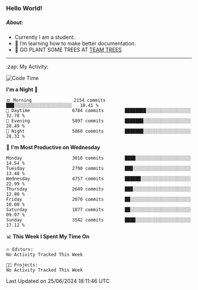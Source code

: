 ### Hello World!

##### About:
- Currently I am a student.
- 🌱 I’m learning how to make better documentation.
- 🌱 GO PLANT SOME TREES AT [TEAM TREES](https://teamtrees.org/)

---
  <summary>:zap: My Activity:</summary>
  
<!--START_SECTION:waka-->
![Code Time](http://img.shields.io/badge/Code%20Time-1%2C377%20hrs%2025%20mins-blue)

**I'm a Night 🦉** 

```text
🌞 Morning                2154 commits        ███░░░░░░░░░░░░░░░░░░░░░░   10.41 % 
🌆 Daytime                6784 commits        ████████░░░░░░░░░░░░░░░░░   32.78 % 
🌃 Evening                5897 commits        ███████░░░░░░░░░░░░░░░░░░   28.49 % 
🌙 Night                  5860 commits        ███████░░░░░░░░░░░░░░░░░░   28.32 % 
```
📅 **I'm Most Productive on Wednesday** 

```text
Monday                   3010 commits        ████░░░░░░░░░░░░░░░░░░░░░   14.54 % 
Tuesday                  2790 commits        ███░░░░░░░░░░░░░░░░░░░░░░   13.48 % 
Wednesday                4757 commits        ██████░░░░░░░░░░░░░░░░░░░   22.99 % 
Thursday                 2649 commits        ███░░░░░░░░░░░░░░░░░░░░░░   12.80 % 
Friday                   2070 commits        ██░░░░░░░░░░░░░░░░░░░░░░░   10.00 % 
Saturday                 1877 commits        ██░░░░░░░░░░░░░░░░░░░░░░░   09.07 % 
Sunday                   3542 commits        ████░░░░░░░░░░░░░░░░░░░░░   17.12 % 
```


📊 **This Week I Spent My Time On** 

```text
🔥 Editors: 
No Activity Tracked This Week

🐱‍💻 Projects: 
No Activity Tracked This Week
```


 Last Updated on 25/06/2024 18:11:46 UTC
<!--END_SECTION:waka-->
